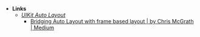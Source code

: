 - **Links**
	- *[UIKit Auto Layout](UIKit/UIKit%20Auto%20Layout.md)*
		- [Bridging Auto Layout with frame based layout | by Chris McGrath | Medium](https://medium.com/@chritto/bridging-auto-layout-and-frames-9b232d84e63d)